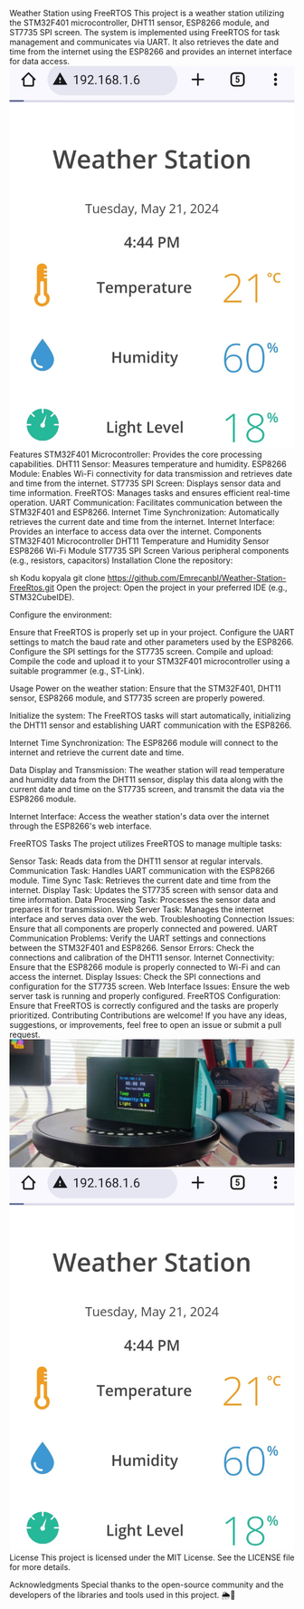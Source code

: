
Weather Station using FreeRTOS
This project is a weather station utilizing the STM32F401 microcontroller, DHT11 sensor, ESP8266 module, and ST7735 SPI screen. The system is implemented using FreeRTOS for task management and communicates via UART. It also retrieves the date and time from the internet using the ESP8266 and provides an internet interface for data access.
![Sample](https://github.com/Emrecanbl/Weather-Station-FreeRtos/blob/main/Screenshot_1.jpg?raw=true)
Features
STM32F401 Microcontroller: Provides the core processing capabilities.
DHT11 Sensor: Measures temperature and humidity.
ESP8266 Module: Enables Wi-Fi connectivity for data transmission and retrieves date and time from the internet.
ST7735 SPI Screen: Displays sensor data and time information.
FreeRTOS: Manages tasks and ensures efficient real-time operation.
UART Communication: Facilitates communication between the STM32F401 and ESP8266.
Internet Time Synchronization: Automatically retrieves the current date and time from the internet.
Internet Interface: Provides an interface to access data over the internet.
Components
STM32F401 Microcontroller
DHT11 Temperature and Humidity Sensor
ESP8266 Wi-Fi Module
ST7735 SPI Screen
Various peripheral components (e.g., resistors, capacitors)
Installation
Clone the repository:

sh
Kodu kopyala
git clone https://github.com/Emrecanbl/Weather-Station-FreeRtos.git
Open the project:
Open the project in your preferred IDE (e.g., STM32CubeIDE).

Configure the environment:

Ensure that FreeRTOS is properly set up in your project.
Configure the UART settings to match the baud rate and other parameters used by the ESP8266.
Configure the SPI settings for the ST7735 screen.
Compile and upload:
Compile the code and upload it to your STM32F401 microcontroller using a suitable programmer (e.g., ST-Link).

Usage
Power on the weather station:
Ensure that the STM32F401, DHT11 sensor, ESP8266 module, and ST7735 screen are properly powered.

Initialize the system:
The FreeRTOS tasks will start automatically, initializing the DHT11 sensor and establishing UART communication with the ESP8266.

Internet Time Synchronization:
The ESP8266 module will connect to the internet and retrieve the current date and time.

Data Display and Transmission:
The weather station will read temperature and humidity data from the DHT11 sensor, display this data along with the current date and time on the ST7735 screen, and transmit the data via the ESP8266 module.

Internet Interface:
Access the weather station's data over the internet through the ESP8266's web interface.

FreeRTOS Tasks
The project utilizes FreeRTOS to manage multiple tasks:

Sensor Task: Reads data from the DHT11 sensor at regular intervals.
Communication Task: Handles UART communication with the ESP8266 module.
Time Sync Task: Retrieves the current date and time from the internet.
Display Task: Updates the ST7735 screen with sensor data and time information.
Data Processing Task: Processes the sensor data and prepares it for transmission.
Web Server Task: Manages the internet interface and serves data over the web.
Troubleshooting
Connection Issues: Ensure that all components are properly connected and powered.
UART Communication Problems: Verify the UART settings and connections between the STM32F401 and ESP8266.
Sensor Errors: Check the connections and calibration of the DHT11 sensor.
Internet Connectivity: Ensure that the ESP8266 module is properly connected to Wi-Fi and can access the internet.
Display Issues: Check the SPI connections and configuration for the ST7735 screen.
Web Interface Issues: Ensure the web server task is running and properly configured.
FreeRTOS Configuration: Ensure that FreeRTOS is correctly configured and the tasks are properly prioritized.
Contributing
Contributions are welcome! If you have any ideas, suggestions, or improvements, feel free to open an issue or submit a pull request.
![Sample](https://github.com/Emrecanbl/Weather-Station-FreeRtos/blob/main/appearance.jpg?raw=true)
![Sample](https://github.com/Emrecanbl/Weather-Station-FreeRtos/blob/main/Screenshot_1.jpg?raw=true)
License
This project is licensed under the MIT License. See the LICENSE file for more details.

Acknowledgments
Special thanks to the open-source community and the developers of the libraries and tools used in this project.
🌦️🚀

